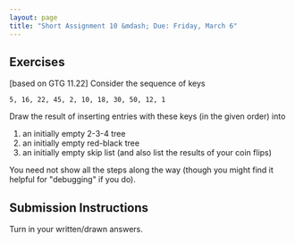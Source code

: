 ```yaml
---
layout: page
title: "Short Assignment 10 &mdash; Due: Friday, March 6"
---
```


## Exercises ##

[based on GTG 11.22] Consider the sequence of keys

```
5, 16, 22, 45, 2, 10, 18, 30, 50, 12, 1
```

Draw the result of inserting entries with these keys (in the given order) into

1. an initially empty 2-3-4 tree
2. an initially empty red-black tree
3. an initially empty skip list (and also list the results of your coin flips)

You need not show all the steps along the way (though you might find it helpful
for "debugging" if you do).

## Submission Instructions ##

Turn in your written/drawn answers.
